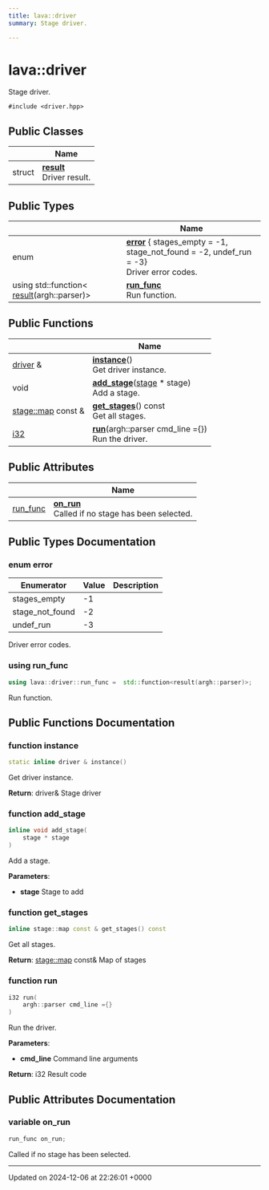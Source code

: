 ```yaml
---
title: lava::driver
summary: Stage driver. 

---
```


# lava::driver



Stage driver. 


`#include <driver.hpp>`

## Public Classes

|                | Name           |
| -------------- | -------------- |
| struct | **[result](/_doxybook/Classes/structlava_1_1driver_1_1result.md)** <br>Driver result.  |

## Public Types

|                | Name           |
| -------------- | -------------- |
| enum| **[error](/_doxybook/Classes/structlava_1_1driver.md#enum-error)** { stages_empty = -1, stage_not_found = -2, undef_run = -3}<br>Driver error codes.  |
| using std::function< [result](/_doxybook/Classes/structlava_1_1driver_1_1result.md)(argh::parser)> | **[run_func](/_doxybook/Classes/structlava_1_1driver.md#using-run-func)** <br>Run function.  |

## Public Functions

|                | Name           |
| -------------- | -------------- |
| [driver](/_doxybook/Classes/structlava_1_1driver.md) & | **[instance](/_doxybook/Classes/structlava_1_1driver.md#function-instance)**()<br>Get driver instance.  |
| void | **[add_stage](/_doxybook/Classes/structlava_1_1driver.md#function-add-stage)**([stage](/_doxybook/Classes/structlava_1_1stage.md) * stage)<br>Add a stage.  |
| [stage::map](/_doxybook/Classes/structlava_1_1stage.md#using-map) const & | **[get_stages](/_doxybook/Classes/structlava_1_1driver.md#function-get-stages)**() const<br>Get all stages.  |
| [i32](/_doxybook/Namespaces/namespacelava.md#using-i32) | **[run](/_doxybook/Classes/structlava_1_1driver.md#function-run)**(argh::parser cmd_line ={})<br>Run the driver.  |

## Public Attributes

|                | Name           |
| -------------- | -------------- |
| [run_func](/_doxybook/Classes/structlava_1_1driver.md#using-run-func) | **[on_run](/_doxybook/Classes/structlava_1_1driver.md#variable-on-run)** <br>Called if no stage has been selected.  |

## Public Types Documentation

### enum error

| Enumerator | Value | Description |
| ---------- | ----- | ----------- |
| stages_empty | -1|   |
| stage_not_found | -2|   |
| undef_run | -3|   |



Driver error codes. 

### using run_func

```cpp
using lava::driver::run_func =  std::function<result(argh::parser)>;
```

Run function. 

## Public Functions Documentation

### function instance

```cpp
static inline driver & instance()
```

Get driver instance. 

**Return**: driver& Stage driver 

### function add_stage

```cpp
inline void add_stage(
    stage * stage
)
```

Add a stage. 

**Parameters**: 

  * **stage** Stage to add 


### function get_stages

```cpp
inline stage::map const & get_stages() const
```

Get all stages. 

**Return**: [stage::map](/_doxybook/Classes/structlava_1_1stage.md#using-map) const& Map of stages 

### function run

```cpp
i32 run(
    argh::parser cmd_line ={}
)
```

Run the driver. 

**Parameters**: 

  * **cmd_line** Command line arguments 


**Return**: i32 Result code 

## Public Attributes Documentation

### variable on_run

```cpp
run_func on_run;
```

Called if no stage has been selected. 

-------------------------------

Updated on 2024-12-06 at 22:26:01 +0000
